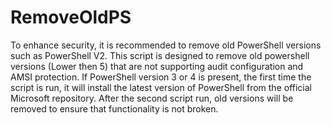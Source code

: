 # RemoveOldPS
To enhance security, it is recommended to remove old PowerShell versions such as PowerShell V2.
This script is designed to remove old powershell versions (Lower then 5) that are not supporting audit configuration and AMSI protection.
If PowerShell version 3 or 4 is present, the first time the script is run, it will install the latest version of PowerShell from the official Microsoft repository. After the second script run, old versions will be removed to ensure that functionality is not broken.
